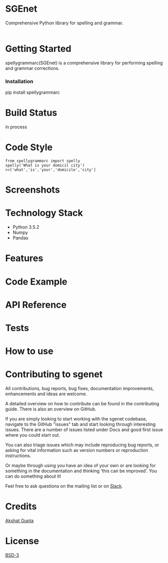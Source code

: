 # SGEnet
Comprehensive Python library for spelling and grammar.<br><br>

# Getting Started
spellygrammarc(SGEnet) is a comprehensive library for performing spelling and grammar corrections.

### Installation
pip install spellygrammarc

# Build Status
in process

# Code Style

```
from spellygrammarc import spelly
spelly('What is your domicil city')
>>['what','is','your','domicile','city']
```

# Screenshots
# Technology Stack
* Python 3.5.2
* Numpy
* Pandas

# Features
# Code Example
# API Reference
# Tests
# How to use
# Contributing to sgenet
All contributions, bug reports, bug fixes, documentation improvements, enhancements and ideas are welcome.

A detailed overview on how to contribute can be found in the contributing guide. There is also an overview on GitHub.

If you are simply looking to start working with the sgenet codebase, navigate to the GitHub "issues" tab and start looking through interesting issues. There are a number of issues listed under Docs and good first issue where you could start out.

You can also triage issues which may include reproducing bug reports, or asking for vital information such as version numbers or reproduction instructions.

Or maybe through using you have an idea of your own or are looking for something in the documentation and thinking ‘this can be improved’. You can do something about it!

Feel free to ask questions on the mailing list or on [Slack](https://robofied.slack.com).

# Credits
[Akshat Gupta](https://in.linkedin.com/in/akshat-rg) <br>

# License
[BSD-3](https://github.com/Robofied/sgenet/blob/master/LICENSE)


